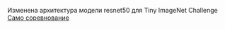 Изменена архитектура модели resnet50 для Tiny ImageNet Challenge
[Само соревнование](https://www.kaggle.com/competitions/bhw-1-dl-2023-2024)
